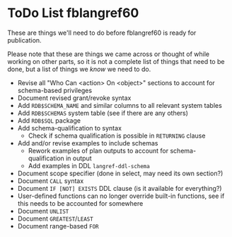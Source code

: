ToDo List fblangref60
=====================

These are things we'll need to do before fblangref60 is ready for publication.

Please note that these are things we came across or thought of while working on other parts, so it is not a complete list of things that need to be done, but a list of things we _know_ we need to do.

- Revise all "Who Can \<action> On \<object>" sections to account for schema-based privileges
- Document revised grant/revoke syntax
- Add `RDB$SCHEMA_NAME` and similar columns to all relevant system tables
- Add `RDB$SCHEMAS` system table (see if there are any others)
- Add `RDB$SQL` package
- Add schema-qualification to syntax
  - Check if schema qualification is possible in `RETURNING` clause
- Add and/or revise examples to include schemas
  - Rework examples of plan outputs to account for schema-qualification in output
  - Add examples in DDL `langref-ddl-schema`
- Document scope specifier (done in select, may need its own section?)
- Document `CALL` syntax
- Document `IF [NOT] EXISTS` DDL clause (is it available for everything?)
- User-defined functions can no longer override built-in functions, see if this needs to be accounted for somewhere
- Document `UNLIST`
- Document `GREATEST`/`LEAST`
- Document range-based `FOR`
